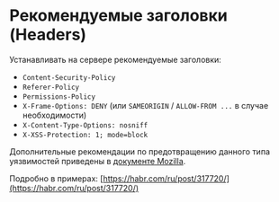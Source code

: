 # Рекомендуемые заголовки (Headers)

Устанавливать на сервере рекомендуемые заголовки:

* `Content-Security-Policy`
* `Referer-Policy`
* `Permissions-Policy`
* `X-Frame-Options: DENY` (или `SAMEORIGIN` / `ALLOW-FROM ...` в случае необходимости)
* `X-Content-Type-Options: nosniff`
* `X-XSS-Protection: 1; mode=block`

Дополнительные рекомендации по предотвращению данного типа уязвимостей приведены в [документе Mozilla](https://infosec.mozilla.org/guidelines/web\_security).

Подробно в примерах: [https://habr.com/ru/post/317720/](https://habr.com/ru/post/317720/)

